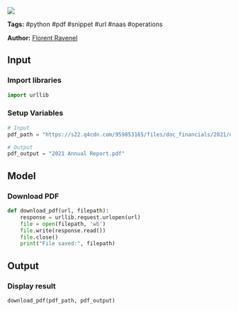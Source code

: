 <a href="https://app.naas.ai/user-redirect/naas/downloader?url=https://raw.githubusercontent.com/jupyter-naas/awesome-notebooks/master/Python/Python_Download_PDF_from_URL.ipynb" target="_parent"><img src="https://naasai-public.s3.eu-west-3.amazonaws.com/open_in_naas.svg"/></a>

**Tags:** #python #pdf #snippet #url #naas #operations

**Author:** [Florent Ravenel](https://www.linkedin.com/in/florent-ravenel/)

## Input

### Import libraries


```python
import urllib
```

### Setup Variables


```python
# Input
pdf_path = "https://s22.q4cdn.com/959853165/files/doc_financials/2021/q4/da27d24b-9358-4b5c-a424-6da061d91836.pdf"

# Output
pdf_output = "2021 Annual Report.pdf"
```

## Model

### Download PDF


```python
def download_pdf(url, filepath):
    response = urllib.request.urlopen(url)    
    file = open(filepath, 'wb')
    file.write(response.read())
    file.close()
    print("File saved:", filepath) 
```

## Output

### Display result


```python
download_pdf(pdf_path, pdf_output)
```

